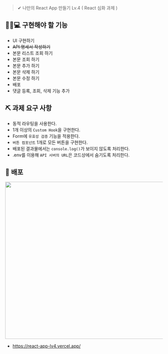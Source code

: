 > ✔ 나만의 React App 만들기 Lv.4 ( React 심화 과제 )


👩‍💼💻 구현해야 할 기능
------------
+ UI 구현하기
+ ~~API 명세서 작성하기~~
+ 본문 리스트 조회 하기
+ 본문 조회 하기
+ 본문 추가 하기
+ 본문 삭제 하기
+ 본문 수정 하기
+ 배포
+ 댓글 등록, 조회, 삭제 기능 추가

## ⛏ 과제 요구 사항
+ 동적 라우팅을 사용한다.
+ 1개 이상의 `Custom Hook`을 구현한다.
+ Form에 `유효성 검증` 기능을 적용한다.
+ `버튼 컴포넌트` 1개로 모든 버튼을 구현한다.
+ 배포된 결과물에서는 `console.log()`가 보이지 않도록 처리한다.
+ .env를 이용해 `API 서버의 URL`은 코드상에서 숨기도록 처리한다.

👀 배포 
------------
<img src="https://github.com/songjuu/react-study/assets/130542572/0dcd56d0-1e77-4fca-99b0-35d38409b932" width="800" height="500"/>

+ <https://react-app-lv4.vercel.app/>
